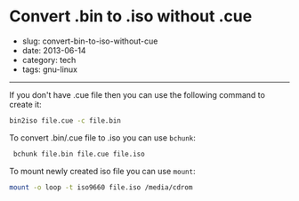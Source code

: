 # Convert .bin to .iso without .cue

- slug: convert-bin-to-iso-without-cue
- date: 2013-06-14
- category: tech
- tags: gnu-linux

-----------------

If you don't have .cue file then you can use the following command to create it:

````bash
bin2iso file.cue -c file.bin
````

To convert .bin/.cue file to .iso you can use `bchunk`:

````bash
 bchunk file.bin file.cue file.iso
````

To mount newly created iso file you can use `mount`:

````bash
mount -o loop -t iso9660 file.iso /media/cdrom
````